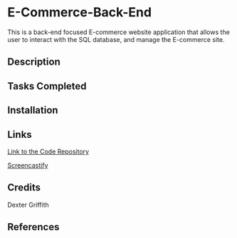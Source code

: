 # E-Commerce-Back-End

This is a back-end focused E-commerce website application that allows the user to interact with the SQL database, and manage the E-commerce site. 

## Description 



## Tasks Completed




## Installation 



## Links 

[Link to the Code Repository](https://github.com/DexterLGriffith/E-Commerce-Back-End)

[Screencastify](https://watch.screencastify.com/v/XeetlDxWjTudgjx7bsbR)


## Credits 

Dexter Griffith 

## References

